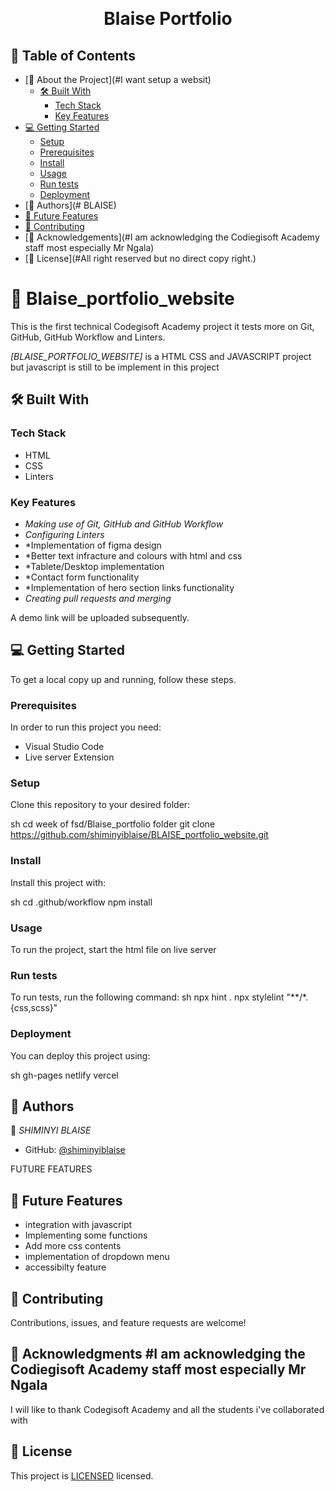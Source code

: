 <a name="readme-top"></a>

<div align="center">

  <br/>

  <h1><b>Blaise Portfolio</b></h1>

</div>

## 📗 Table of Contents

- [📖 About the Project](#I want setup a websit)
  - [🛠 Built With](#built-with)
    - [Tech Stack](#tech-stack)
    - [Key Features](#key-features)
- [💻 Getting Started](#getting-started)
  - [Setup](#setup)
  - [Prerequisites](#prerequisites)
  - [Install](#install)
  - [Usage](#usage)
  - [Run tests](#run-tests)
  - [Deployment](#deployment)
- [👥 Authors](# BLAISE)
- [🔭 Future Features](#future-features)
- [🤝 Contributing](#contributing)
- [🙏 Acknowledgements](#I am acknowledging the Codiegisoft Academy staff most especially Mr Ngala)
- [📝 License](#All right reserved but no direct copy right.)

# 📖 Blaise_portfolio_website <a name="about-project"></a>

This is the first technical Codegisoft Academy project it tests more on Git, GitHub, GitHub Workflow and Linters.

*[BLAISE_PORTFOLIO_WEBSITE]* is a HTML CSS and JAVASCRIPT project but javascript is still to be implement in this  project

## 🛠 Built With <a name="built-with"></a>

### Tech Stack <a name="tech-stack"></a>

- HTML
- CSS
- Linters

### Key Features <a name="key-features"></a>

- *Making use of Git, GitHub and GitHub Workflow*
- *Configuring Linters*
- *Implementation of figma design
- *Better text infracture and colours with html and css
- *Tablete/Desktop implementation
- *Contact form functionality
- *Implementation of hero section links functionality
- *Creating pull requests and merging*

A demo link will be uploaded subsequently.

## 💻 Getting Started <a name="getting-started"></a>

To get a local copy up and running, follow these steps.

### Prerequisites

In order to run this project you need:

- Visual Studio Code
- Live server Extension

### Setup

Clone this repository to your desired folder:

sh
  cd week of fsd/Blaise_portfolio folder
  git clone 
https://github.com/shiminyiblaise/BLAISE_portfolio_website.git


### Install

Install this project with:

sh
  cd .github/workflow
  npm install



### Usage

To run the project, start the html file on live server

### Run tests

To run tests, run the following command:
sh
  npx hint .
  npx stylelint "**/*.{css,scss}"


### Deployment

You can deploy this project using:

sh
  gh-pages
  netlify
  vercel

## 👥 Authors <a name="authors"></a>

👤 *SHIMINYI BLAISE*

- GitHub: [@shiminyiblaise](https://github.com/shiminyiblaise/BLAISE)

 FUTURE FEATURES 

 ## 🔭 Future Features <a name="future-features"></a>

- integration with javascript
- Implementing some functions
- Add more css contents
- implementation of dropdown menu
- accessibilty feature
## 🤝 Contributing <a name="contributing"></a>

Contributions, issues, and feature requests are welcome!

## 🙏 Acknowledgments <a name="acknowledgements">#I am acknowledging the Codiegisoft Academy staff most especially Mr Ngala</a>

I will like to thank Codegisoft Academy and all the students i've collaborated with

## 📝 License <a name="license"></a>

This project is [LICENSED](LICENSE.md) licensed.